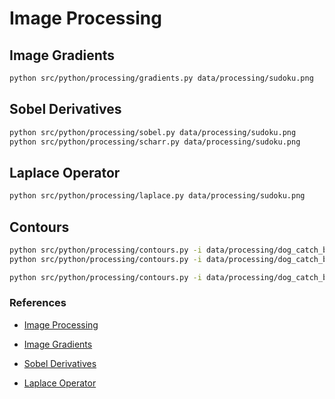 # Image Processing

## Image Gradients

```bash
python src/python/processing/gradients.py data/processing/sudoku.png
```

## Sobel Derivatives

```bash
python src/python/processing/sobel.py data/processing/sudoku.png
python src/python/processing/scharr.py data/processing/sudoku.png
```

## Laplace Operator

```bash
python src/python/processing/laplace.py data/processing/sudoku.png
```

## Contours

```bash
python src/python/processing/contours.py -i data/processing/dog_catch_ball_thres_ball.png --no-show-boxes
python src/python/processing/contours.py -i data/processing/dog_catch_ball_thres_dog.png --no-show-circles

python src/python/processing/contours.py -i data/processing/dog_catch_ball.jpg -to --thres-hsv -mo --no-show-boxes
```

### References

* [Image Processing](https://docs.opencv.org/master/d7/da8/tutorial_table_of_content_imgproc.html)

* [Image Gradients](https://docs.opencv.org/master/d5/d0f/tutorial_py_gradients.html)
* [Sobel Derivatives](https://docs.opencv.org/master/d2/d2c/tutorial_sobel_derivatives.html)
* [Laplace Operator](https://docs.opencv.org/master/d5/db5/tutorial_laplace_operator.html)
